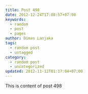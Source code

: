 ```yaml
---
title: Post 498
date: 2012-12-24T17:08:57+07:00
keywords:
  - random
  - post
  - pages
author: Dimas Lanjaka
tags:
  - random post
  - untagged
category:
  - random post
  - uncategorized
updated: 2012-11-12T01:17:04+07:00
---
```

This is content of post 498